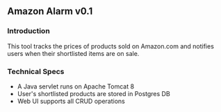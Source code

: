## Amazon Alarm v0.1

### Introduction

This tool tracks the prices of products sold on Amazon.com and notifies users when
their shortlisted items are on sale.

### Technical Specs
* A Java servlet runs on Apache Tomcat 8
* User's shortlisted products are stored in Postgres DB
* Web UI supports all CRUD operations
